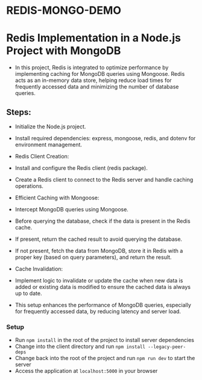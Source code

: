 # REDIS-MONGO-DEMO

# Redis Implementation in a Node.js Project with MongoDB

-   In this project, Redis is integrated to optimize performance by implementing caching for MongoDB queries using Mongoose. Redis acts as an in-memory data store, helping reduce load times for frequently accessed data and minimizing the number of database queries.

## Steps:

-   Initialize the Node.js project.
-   Install required dependencies: express, mongoose, redis, and dotenv for environment management.
-   Redis Client Creation:

-   Install and configure the Redis client (redis package).
-   Create a Redis client to connect to the Redis server and handle caching operations.
-   Efficient Caching with Mongoose:

-   Intercept MongoDB queries using Mongoose.
-   Before querying the database, check if the data is present in the Redis cache.
-   If present, return the cached result to avoid querying the database.
-   If not present, fetch the data from MongoDB, store it in Redis with a proper key (based on query parameters), and return the result.
-   Cache Invalidation:

-   Implement logic to invalidate or update the cache when new data is added or existing data is modified to ensure the cached data is always up to date.
-   This setup enhances the performance of MongoDB queries, especially for frequently accessed data, by reducing latency and server load.

### Setup

-   Run `npm install` in the root of the project to install server dependencies
-   Change into the client directory and run `npm install --legacy-peer-deps`
-   Change back into the root of the project and run `npm run dev` to start the server
-   Access the application at `localhost:5000` in your browser
